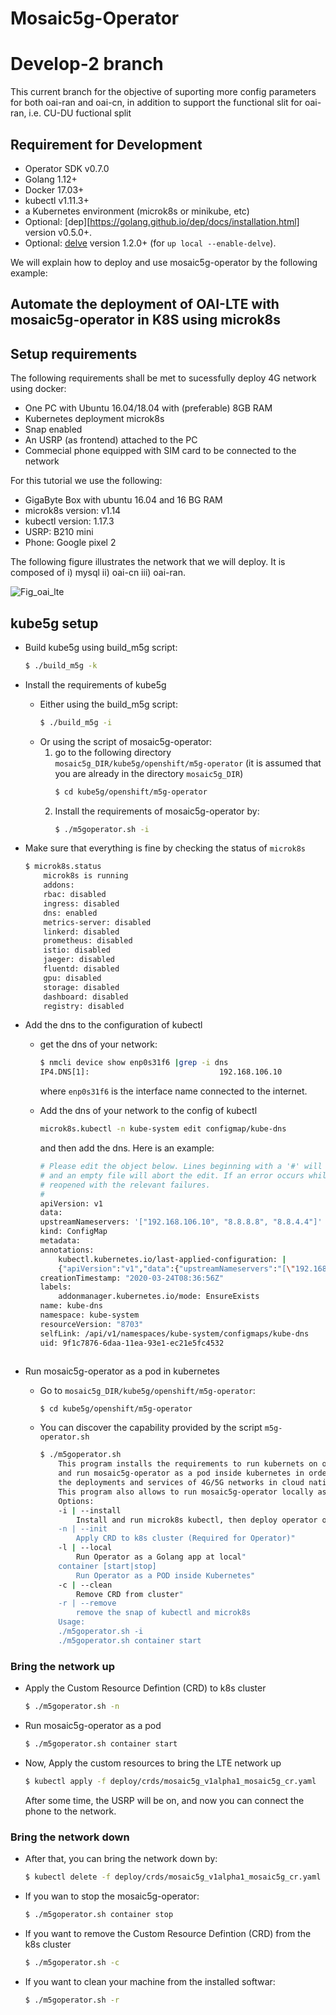 # Mosaic5g-Operator
# Develop-2 branch
This current branch for the objective of suporting more config parameters for both oai-ran and oai-cn, in addition to support the functional slit for oai-ran, i.e. CU-DU fuctional split
## Requirement for Development

- Operator SDK v0.7.0
- Golang 1.12+
- Docker 17.03+
- kubectl v1.11.3+
- a Kubernetes environment (microk8s or minikube, etc)
- Optional: [dep][https://golang.github.io/dep/docs/installation.html] version v0.5.0+.
- Optional: [delve](https://github.com/go-delve/delve/tree/master/Documentation/installation) version 1.2.0+ (for `up local --enable-delve`).


We will explain how to deploy and use mosaic5g-operator by the following example:
## Automate the deployment of OAI-LTE with mosaic5g-operator in K8S using microk8s

## Setup requirements
The following requirements shall be met to sucessfully deploy 4G network using docker:
* One PC with Ubuntu 16.04/18.04 with (preferable) 8GB RAM
* Kubernetes deployment microk8s
* Snap enabled
* An USRP (as frontend) attached to the PC
* Commecial phone equipped with SIM card to be connected to the network


For this tutorial we use the following:
- GigaByte Box with ubuntu 16.04 and 16 BG RAM
- microk8s version: v1.14
- kubectl version: 1.17.3
- USRP: B210 mini
- Phone: Google pixel 2

The following figure illustrates the network that we will deploy. It is composed of i) mysql ii) oai-cn iii) oai-ran.

![Fig_oai_lte](https://i.imgur.com/wDSQiza.jpg)

## kube5g setup
* Build kube5g using build_m5g script:
    ```bash
    $ ./build_m5g -k
    ```

* Install the requirements of kube5g 
    - Either using the build_m5g script:
        ```bash
        $ ./build_m5g -i
        ```
    - Or using the script of mosaic5g-operator:
        1. go to the following directory ```mosaic5g_DIR/kube5g/openshift/m5g-operator``` (it is assumed that you are already in the directory ```mosaic5g_DIR```)
            ```bash
            $ cd kube5g/openshift/m5g-operator
            ```
        2. Install the requirements of mosaic5g-operator by:
            ```bash
            $ ./m5goperator.sh -i
            ```
* Make sure that everything is fine by checking the status of ```microk8s```
    
    ```bash
    $ microk8s.status 
        microk8s is running
        addons:
        rbac: disabled
        ingress: disabled
        dns: enabled
        metrics-server: disabled
        linkerd: disabled
        prometheus: disabled
        istio: disabled
        jaeger: disabled
        fluentd: disabled
        gpu: disabled
        storage: disabled
        dashboard: disabled
        registry: disabled
    ```

* Add the dns to the configuration of kubectl
    
    - get the dns of your network:
        
        ```bash
        $ nmcli device show enp0s31f6 |grep -i dns
        IP4.DNS[1]:                             192.168.106.10
        ```
        
        where ```enp0s31f6``` is the interface name connected to the internet. 
    - Add the dns of your network to the config of kubectl
        
        ```bash
        microk8s.kubectl -n kube-system edit configmap/kube-dns
        ```
        and then add the dns. Here is an example:

        ```bash
        # Please edit the object below. Lines beginning with a '#' will be ignored,
        # and an empty file will abort the edit. If an error occurs while saving this file will be
        # reopened with the relevant failures.
        #
        apiVersion: v1
        data:
        upstreamNameservers: '["192.168.106.10", "8.8.8.8", "8.8.4.4"]'
        kind: ConfigMap
        metadata:
        annotations:
            kubectl.kubernetes.io/last-applied-configuration: |
            {"apiVersion":"v1","data":{"upstreamNameservers":"[\"192.168.106.10\", \"8.8.8.8\", \"8.8.4.4\"]"},"kind":"ConfigMap","metadata":{"annotations":{},"labels":{"addonmanager.kubernetes.io/mode":"EnsureExists"},"name":"kube-dns","namespace":"kube-system"}}
        creationTimestamp: "2020-03-24T08:36:56Z"
        labels:
            addonmanager.kubernetes.io/mode: EnsureExists
        name: kube-dns
        namespace: kube-system
        resourceVersion: "8703"
        selfLink: /api/v1/namespaces/kube-system/configmaps/kube-dns
        uid: 9f1c7876-6daa-11ea-93e1-ec21e5fc4532
    ```
* Run mosaic5g-operator as a pod in kubernetes
    - Go to ```mosaic5g_DIR/kube5g/openshift/m5g-operator```:
        
        ```bash
        $ cd kube5g/openshift/m5g-operator
        ```

    - You can discover the capability provided by the script ```m5g-operator.sh```
        
        ```bash
        $ ./m5goperator.sh 
            This program installs the requirements to run kubernets on one machine, 
            and run mosaic5g-operator as a pod inside kubernetes in order to manage
            the deployments and services of 4G/5G networks in cloud native environment.
            This program also allows to run mosaic5g-operator locally as Golang app.
            Options:
            -i | --install
                Install and run microk8s kubectl, then deploy operator on it"
            -n | --init
                Apply CRD to k8s cluster (Required for Operator)"
            -l | --local
                Run Operator as a Golang app at local"
            container [start|stop]
                Run Operator as a POD inside Kubernetes"
            -c | --clean 
                Remove CRD from cluster"
            -r | --remove
                remove the snap of kubectl and microk8s
            Usage:
            ./m5goperator.sh -i 
            ./m5goperator.sh container start
        ```
    
### Bring the network up
- Apply the Custom Resource Defintion (CRD) to k8s cluster
    
    ```bash
    $ ./m5goperator.sh -n
    ```

- Run mosaic5g-operator as a pod
    
    ```bash
    $ ./m5goperator.sh container start
    ```

* Now, Apply the custom resources to bring the LTE network up
    
    ```bash
    $ kubectl apply -f deploy/crds/mosaic5g_v1alpha1_mosaic5g_cr.yaml
    ```

    After some time, the USRP will be on, and now you can connect the phone to the network.

### Bring the network down
- After that, you can bring the network down by:
    
    ```bash
    $ kubectl delete -f deploy/crds/mosaic5g_v1alpha1_mosaic5g_cr.yaml
    ```

- If you wan to stop the mosaic5g-operator: 
    
    ```bash
    $ ./m5goperator.sh container stop
    ```

- If you want to remove the Custom Resource Defintion (CRD) from the k8s cluster
    
    ```bash
    $ ./m5goperator.sh -c
    ```

- If you want to clean your machine from the installed softwar:
    
    ```bash
    $ ./m5goperator.sh -r
    ```
